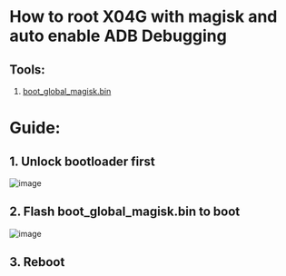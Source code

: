 # How to root X04G with magisk and auto enable ADB Debugging

## Tools:
1. [boot_global_magisk.bin]()

# Guide:

## 1. **Unlock bootloader first**  
   ![image](https://github.com/user-attachments/assets/55056f3b-0ad0-4f5f-aac3-5b914da49cee)

## 2. **Flash boot_global_magisk.bin to boot**  
   ![image](https://github.com/user-attachments/assets/b2ce9290-4e66-4351-97db-6116f8e893e7)

## 3. Reboot
